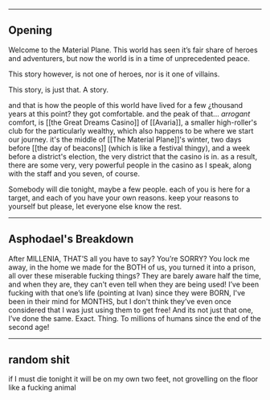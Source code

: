 
---
## Opening
Welcome to the Material Plane. This world has seen it’s fair share of heroes and adventurers, but now the world is in a time of unprecedented peace.

This story however, is not one of heroes, nor is it one of villains. 

This story, is just that. A story. 

and that is how the people of this world have lived for a few ¿thousand years at this point? they got comfortable. and the peak of that... *arrogant* comfort, is [[the Great Dreams Casino]] of [[Avaria]], a smaller high-roller's club for the particularly wealthy, which also happens to be where we start our journey. it's the middle of [[The Material Plane]]'s winter, two days before [[the day of beacons]] (which is like a festival thingy), and a week before a district's election, the very district that the casino is in. as a result, there are some very, very powerful people in the casino as I speak, along with the staff and you seven, of course. 

Somebody will die tonight, maybe a few people. each of you is here for a target, and each of you have your own reasons. keep your reasons to yourself but please, let everyone else know the rest. 

---
## Asphodael's Breakdown
After MILLENIA, THAT’S all you have to say? You’re SORRY? You lock me away, in the home we made for the BOTH of us, you turned it into a prison, all over these miserable fucking things? They are barely aware half the time, and when they are, they can't even tell when they are being used! I’ve been fucking with that one’s life (pointing at Ivan) since they were BORN, I've been in their mind for MONTHS, but I don't think they’ve even once considered that I was just using them to get free! And its not just that one, I’ve done the same. Exact. Thing. To millions of humans since the end of the second age!

---
## random shit
if I must die tonight it will be on my own two feet, not grovelling on the floor like a fucking animal
